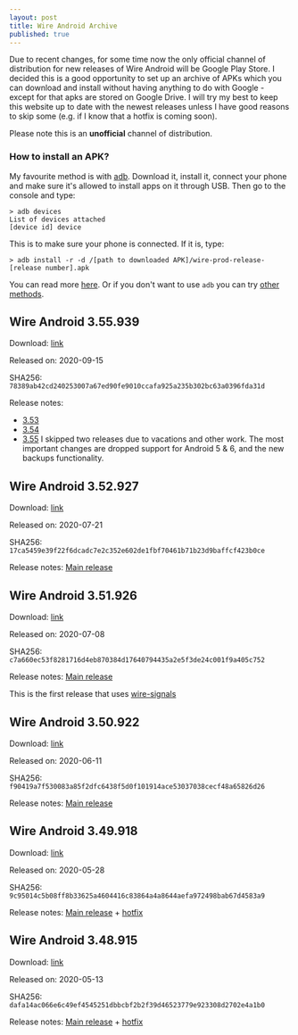```yaml
---
layout: post
title: Wire Android Archive
published: true
---
```

Due to recent changes, for some time now the only official channel of distribution for new releases  of Wire Android will be Google Play Store. I decided this is a good opportunity to set up an archive of APKs which you can download and install without having anything to do with Google - except for that apks are stored on Google Drive. I will try  my best to keep this website up to date with the newest releases unless I have good reasons to skip some (e.g. if I know that a hotfix is coming soon). 

Please note this is an **unofficial** channel of distribution. 

### How to install an APK?

My favourite method is with [adb](https://developer.android.com/studio/command-line/adb). Download it, install it, connect your phone and make sure it's allowed to install apps on it through USB. Then go to the console and type:
```
> adb devices
List of devices attached
[device id]	device
```

This is to make sure your phone is connected. If it is, type:
```
> adb install -r -d /[path to downloaded APK]/wire-prod-release-[release number].apk 
```

You can read more [here](https://www.xda-developers.com/quickly-install-adb/).
Or if you don't want to use `adb` you can try [other methods](https://www.lifewire.com/install-apk-on-android-4177185).

## Wire Android 3.55.939

Download: [link](https://drive.google.com/file/d/1e9e1xDLJ_8na0ATpjjnDsShZnq4Gas7z)

Released on: 2020-09-15

SHA256: `78389ab42cd240253007a67ed90fe9010ccafa925a235b302bc63a0396fda31d`

Release notes:
* [3.53](https://github.com/wireapp/wire-android/releases/tag/3.53)
* [3.54](https://github.com/wireapp/wire-android/releases/tag/3.54)
* [3.55](https://github.com/wireapp/wire-android/releases/tag/3.55)
I skipped two releases due to vacations and other work. The most important changes are dropped support for Android 5 & 6, and the new backups functionality.

## Wire Android 3.52.927


Download: [link](https://drive.google.com/file/d/1pIM7RYh6OT0QxCVtvOXlR2ZYVGogrz3X)

Released on: 2020-07-21

SHA256: `17ca5459e39f22f6dcadc7e2c352e602de1fbf70461b71b23d9baffcf423b0ce`

Release notes: [Main release](https://github.com/wireapp/wire-android/releases/tag/3.52)

## Wire Android 3.51.926


Download: [link](https://drive.google.com/file/d/1w_JcKaFLnY4XOwtJOvJp9FM7Z30UtdMv)

Released on: 2020-07-08

SHA256: `c7a660ec53f8281716d4eb870384d17640794435a2e5f3de24c001f9a405c752`

Release notes: [Main release](https://github.com/wireapp/wire-android/releases/tag/3.51)

This is the first release that uses [wire-signals](https://github.com/wireapp/wire-signals)

## Wire Android 3.50.922


Download: [link](https://drive.google.com/file/d/1GRcpTMVjYYEuFj3fOvvJj6X1GhQ0hbGJ)

Released on: 2020-06-11

SHA256: `f90419a7f530083a85f2dfc6438f5d0f101914ace53037038cecf48a65826d26`

Release notes: [Main release](https://github.com/wireapp/wire-android/releases/tag/3.50)

## Wire Android 3.49.918


Download: [link](https://drive.google.com/file/d/116XWP4ZY7gJu9RsQMlX1cjnMdkvHCV2U)

Released on: 2020-05-28

SHA256: `9c95014c5b08ff8b33625a4604416c83864a4a8644aefa972498bab67d4583a9`

Release notes: [Main release](https://github.com/wireapp/wire-android/releases/tag/3.49) + [hotfix](https://github.com/wireapp/wire-android/releases/tag/3.49.918)

## Wire Android 3.48.915


Download: [link](https://drive.google.com/open?id=1qJaWusjulqVq3Og01_-bUfXduOXuGfyi)

Released on: 2020-05-13

SHA256: `dafa14ac066e6c49ef4545251dbbcbf2b2f39d46523779e923308d2702e4a1b0`

Release notes: [Main release](https://github.com/wireapp/wire-android/releases/tag/3.48) + [hotfix](https://github.com/wireapp/wire-android/releases/tag/3.48.915)
